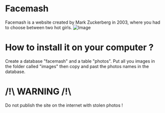 Facemash
========

Facemash is a website created by Mark Zuckerberg in 2003, where you had to choose between two hot girls.
![Image](https://raw.github.com/watdafek/Facemash/master/description.png)

How to install it on your computer ?
====================================

Create a database "facemash" and a table "photos". 
Put all you images in the folder called "images" then copy and past the photos names in the database.

/!\ WARNING /!\
===============

Do not publish the site on the internet with stolen photos !
